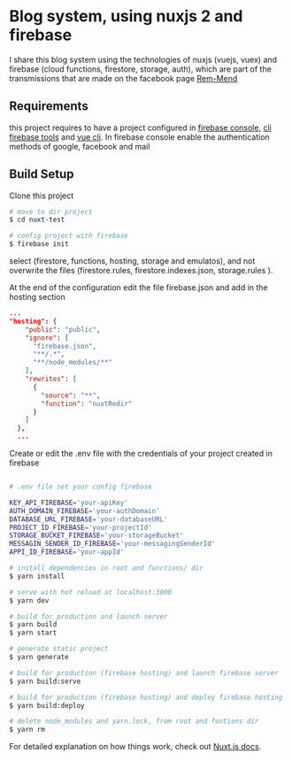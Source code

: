 # Blog system, using nuxjs 2 and firebase

I share this blog system using the technologies of nuxjs (vuejs, vuex) and firebase (cloud functions, firestore, storage, auth), which are part of the transmissions that are made on the facebook page
<a href="https://www.facebook.com/Rem-Mend-432138587624895/" target="_blank">Rem-Mend</a>

## Requirements

this project requires to have a project configured in <a href="https://console.firebase.google.com/" target="_blank">firebase console</a>, <a href="https://firebase.google.com/docs/cli" target="_blank">cli firebase tools</a> and <a href="https://cli.vuejs.org/" target="_blank">vue cli</a>.
In firebase console enable the authentication methods of google, facebook and mail

## Build Setup

Clone this project

```bash
# move to dir project
$ cd nuxt-test

# config project with firebase
$ firebase init
```

select (firestore, functions, hosting, storage and emulatos),
and not overwrite the files (firestore.rules, firestore.indexes.json, storage.rules ).

At the end of the configuration edit the file firebase.json and add in the hosting section

```json
...
"hosting": {
    "public": "public",
    "ignore": [
      "firebase.json",
      "**/.*",
      "**/node_modules/**"
    ],
    "rewrites": [
      {
        "source": "**",
        "function": "nuxtRedir"
      }
    ]
  },
  ...
```
Create or edit the .env file with the credentials of your project created in firebase

```bash

# .env file set your config firebase

KEY_API_FIREBASE='your-apiKey'
AUTH_DOMAIN_FIREBASE='your-authDomain'
DATABASE_URL_FIREBASE='your-databaseURL'
PROJECT_ID_FIREBASE='your-projectId'
STORAGE_BUCKET_FIREBASE='your-storageBucket'
MESSAGIN_SENDER_ID_FIREBASE='your-messagingSenderId'
APPI_ID_FIREBASE='your-appId'

# install dependencies in root and functions/ dir
$ yarn install

# serve with hot reload at localhost:3000
$ yarn dev

# build for production and launch server
$ yarn build
$ yarn start

# generate static project
$ yarn generate

# build for production (firebase hosting) and launch firebase server
$ yarn build:serve

# build for production (firebase hosting) and deploy firebase hosting
$ yarn build:deploy

# delete node_modules and yarn.lock, from root and funtions dir
$ yarn rm

```

For detailed explanation on how things work, check out [Nuxt.js docs](https://nuxtjs.org).
